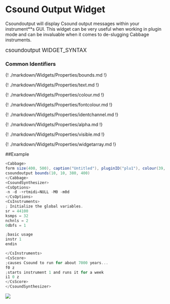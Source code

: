 # Csound Output Widget

Csoundoutput will display Csound output messages within your instrument**s GUI. This widget can be very useful when working in plugin mode and can be invaluable when it comes to de-slugging Cabbage instruments. 


<big></pre>
csoundoutput WIDGET_SYNTAX
</pre></big>

### Common Identifiers

{! ./markdown/Widgets/Properties/bounds.md !}  

{! ./markdown/Widgets/Properties/text.md !} 

{! ./markdown/Widgets/Properties/colour.md !} 

{! ./markdown/Widgets/Properties/fontcolour.md !} 

{! ./markdown/Widgets/Properties/identchannel.md !} 

{! ./markdown/Widgets/Properties/alpha.md !} 

{! ./markdown/Widgets/Properties/visible.md !} 

{! ./markdown/Widgets/Properties/widgetarray.md !} 


<!--(End of identifiers)/-->

##Example
<!--(Widget Example)/-->
```csharp
<Cabbage>
form size(400, 500), caption("Untitled"), pluginID("plu1"), colour(39, 40, 34)
csoundoutput bounds(10, 10, 380, 400)
</Cabbage>
<CsoundSynthesizer>
<CsOptions>
-n -d -+rtmidi=NULL -M0 -m0d 
</CsOptions>
<CsInstruments>
; Initialize the global variables. 
sr = 44100
ksmps = 32
nchnls = 2
0dbfs = 1

;basic usage
instr 1 
endin

</CsInstruments>
<CsScore>
;causes Csound to run for about 7000 years...
f0 z
;starts instrument 1 and runs it for a week
i1 0 z
</CsScore>
</CsoundSynthesizer>
```
<!--(End Widget Example)/-->

![](../images/csoundOutputExample.png)
